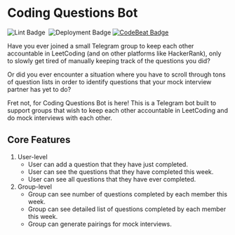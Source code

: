 # Coding Questions Bot

![Lint Badge](https://github.com/zhuhanming/coding-questions-bot/workflows/Lint/badge.svg)&nbsp;&nbsp;![Deployment Badge](https://github.com/zhuhanming/coding-questions-bot/workflows/Deploy%20via%20SSH/badge.svg)&nbsp;[![CodeBeat Badge](https://codebeat.co/badges/a55a5fb0-6d46-41af-ba3d-0c733c8ef40b)](https://codebeat.co/a/zhu-hanming/projects/github-com-zhuhanming-coding-questions-bot-main)

Have you ever joined a small Telegram group to keep each other accountable in LeetCoding (and on other platforms like HackerRank), only to slowly get tired of manually keeping track of the questions you did?

Or did you ever encounter a situation where you have to scroll through tons of question lists in order to identify questions that your mock interview partner has yet to do?

Fret not, for Coding Questions Bot is here! This is a Telegram bot built to support groups that wish to keep each other accountable in LeetCoding and do mock interviews with each other.

## Core Features

1. User-level
   - User can add a question that they have just completed.
   - User can see the questions that they have completed this week.
   - User can see all questions that they have ever completed.
2. Group-level
   - Group can see number of questions completed by each member this week.
   - Group can see detailed list of questions completed by each member this week.
   - Group can generate pairings for mock interviews.
